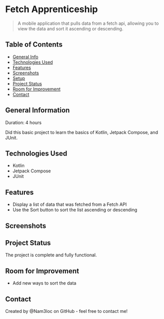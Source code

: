 # Fetch Apprenticeship

> A mobile application that pulls data from a fetch api, allowing you to view the data and sort it ascending or descending.

## Table of Contents
* [General Info](#general-information)
* [Technologies Used](#technologies-used)
* [Features](#features)
* [Screenshots](#screenshots)
* [Setup](#setup)
* [Project Status](#project-status)
* [Room for Improvement](#room-for-improvement)
* [Contact](#contact)

## General Information
Duration: 4 hours

Did this basic project to learn the basics of Kotlin, Jetpack Compose, and JUnit.

## Technologies Used
- Kotlin
- Jetpack Compose
- JUnit

## Features
- Display a list of data that was fetched from a Fetch API
- Use the Sort button to sort the list ascending or descending

## Screenshots
<!-- Add screenshots if available -->


## Project Status
The project is complete and fully functional.

## Room for Improvement
- Add new ways to sort the data

## Contact
Created by @Nam3loc on GitHub - feel free to contact me!
